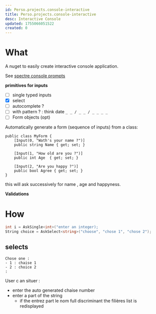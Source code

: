 ```yaml
---
id: Perso.projects.console-interactive
title: Perso.projects.console-interactive
desc: Interactive Console
updated: 1755066051522
created: 0
---
```

# What

A nuget to easily create interactive console application.

See [spectre console prompts](https://spectreconsole.net/prompts/)

**primitives for inputs**

* [ ] single  typed inputs
* [x] select
* [ ] autocomplete ?
* [ ] with pattern ? : think date `_ _ / _ _ / _ _ _ _`
* [ ] Form objects (opt)

Automatically generate a form (sequence of inputs) from a class:

```
public class MyForm {
    [Input(0, "Wath's your name ?")]
    public string Name { get; set; }
    
    [Input(1, "How old are you ?")]
    public int Age  { get; set; }
    
    [Input(2, "Are you happy ?")]
    public bool Agree { get; set; }
}
```

this will ask successively for name , age and happyness.

**Validations**

# How

```csharp
int i = AskSingle<int>("enter an integer);
String choice = AskSelect<string>("choose", "chose 1", "chose 2");
```

## selects

```
Chose one : 
- 1 : chaise 1
- 2 : choice 2
:
```

User c an situer :

* enter the auto generated chaise number
* enter a part of the string
  * if the entrez part le nom full discriminant the filières list is redisplayed

